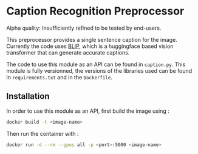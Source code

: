 # Caption Recognition Preprocessor

Alpha quality: Insufficiently refined to be tested by end-users.

This preprocessor provides a single sentence caption for the image. Currently the code uses [BLIP](https://github.com/salesforce/BLIP), which is a huggingface based vision transformer that can generate accurate captions.

The code to use this module as an API can be found in `caption.py`. This module is fully versionned, the versions of the libraries used can be found in `requirements.txt` and in the `Dockerfile`.


## Installation

In order to use this module as an API, first build the image using :

```bash
docker build -t <image-name>
```

Then run the container with :

```bash
docker run -d --rm --gpus all -p <port>:5000 <image-name>
```
